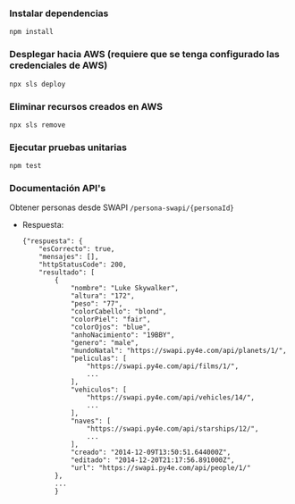 ### Instalar dependencias
`npm install`

### Desplegar hacia AWS (requiere que se tenga configurado las credenciales de AWS)
`npx sls deploy`

### Eliminar recursos creados en AWS
`npx sls remove`

### Ejecutar pruebas unitarias
`npm test`


### Documentación API's
Obtener personas desde SWAPI `/persona-swapi/{personaId}`
- Respuesta: 
    ```
    {"respuesta": {
        "esCorrecto": true,
        "mensajes": [],
        "httpStatusCode": 200,
        "resultado": [
            {
                "nombre": "Luke Skywalker",
                "altura": "172",
                "peso": "77",
                "colorCabello": "blond",
                "colorPiel": "fair",
                "colorOjos": "blue",
                "anhoNacimiento": "19BBY",
                "genero": "male",
                "mundoNatal": "https://swapi.py4e.com/api/planets/1/",
                "peliculas": [
                    "https://swapi.py4e.com/api/films/1/",
                    ...
                ],
                "vehiculos": [
                    "https://swapi.py4e.com/api/vehicles/14/",
                    ...
                ],
                "naves": [
                    "https://swapi.py4e.com/api/starships/12/",
                    ...
                ],
                "creado": "2014-12-09T13:50:51.644000Z",
                "editado": "2014-12-20T21:17:56.891000Z",
                "url": "https://swapi.py4e.com/api/people/1/"
            },
            ...
            }
    ```

